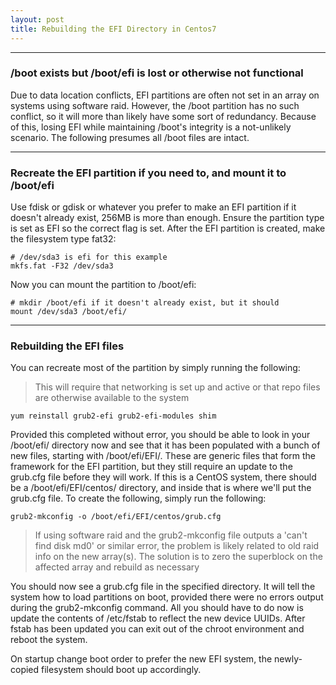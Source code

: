 ```yaml
---
layout: post
title: Rebuilding the EFI Directory in Centos7
---
```


----

### /boot exists but /boot/efi is lost or otherwise not functional

Due to data location conflicts, EFI partitions are often not set in an array on systems using software raid. However, the /boot partition has no such conflict, so it will more than likely have some sort of redundancy. Because of this, losing EFI while maintaining /boot's integrity is a not-unlikely scenario. The following presumes all /boot files are intact.

----


### Recreate the EFI partition if you need to, and mount it to /boot/efi

Use fdisk or gdisk or whatever you prefer to make an EFI partition if it doesn't already exist, 256MB is more than enough. Ensure the partition type is set as EFI so the correct flag is set. After the EFI partition is created, make the filesystem type fat32:

```shell
# /dev/sda3 is efi for this example
mkfs.fat -F32 /dev/sda3
```

Now you can mount the partition to /boot/efi:

```shell
# mkdir /boot/efi if it doesn't already exist, but it should
mount /dev/sda3 /boot/efi/
```
----


### Rebuilding the EFI files

You can recreate most of the partition by simply running the following:

> This will require that networking is set up and active or that repo files are otherwise available to the system

```shell
yum reinstall grub2-efi grub2-efi-modules shim
```

Provided this completed without error, you should be able to look in your /boot/efi/ directory now and see that it has been populated with a bunch of new files, starting with /boot/efi/EFI/. These are generic files that form the framework for the EFI partition, but they still require an update to the grub.cfg file before they will work. If this is a CentOS system, there should be a /boot/efi/EFI/centos/ directory, and inside that is where we'll put the grub.cfg file. To create the following, simply run the following:

```shell
grub2-mkconfig -o /boot/efi/EFI/centos/grub.cfg
```

> If using software raid and the grub2-mkconfig file outputs a 'can't find disk md0' or similar error, the problem is likely related to old raid info on the new array(s). The solution is to zero the superblock on the affected array and rebuild as necessary

You should now see a grub.cfg file in the specified directory. It will tell the system how to load partitions on boot, provided there were no errors output during the grub2-mkconfig command. All you should have to do now is update the contents of /etc/fstab to reflect the new device UUIDs. After fstab has been updated you can exit out of the chroot environment and reboot the system.

On startup change boot order to prefer the new EFI system, the newly-copied filesystem should boot up accordingly.
